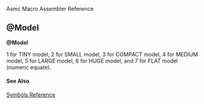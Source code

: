 Asmc Macro Assembler Reference

## @Model

**@Model**


1 for TINY model, 2 for SMALL model, 3 for COMPACT model, 4 for MEDIUM model, 5 for LARGE model, 6 for HUGE model, and 7 for FLAT model (numeric equate).

#### See Also

[Symbols Reference](readme.md)